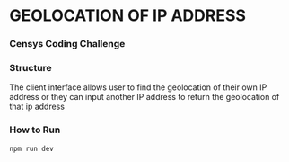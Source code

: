 # GEOLOCATION OF IP ADDRESS 
### Censys Coding Challenge

### Structure

The client interface allows user to find the geolocation of their own IP address
or they can input another IP address to return the geolocation of that ip address

### How to Run
```
npm run dev
``` 


